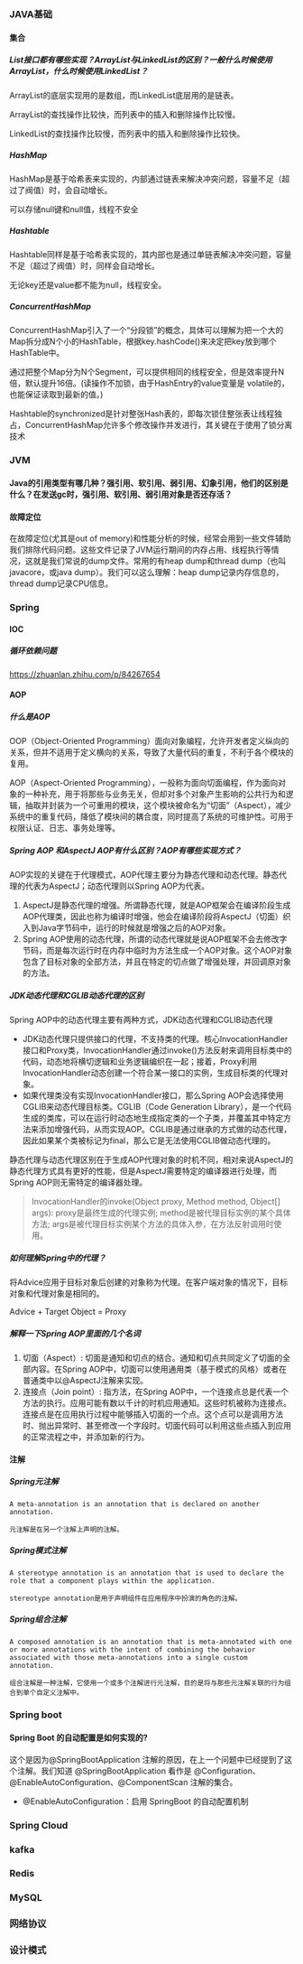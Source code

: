 ### JAVA基础
#### 集合

##### List接口都有哪些实现？ArrayList与LinkedList的区别？一般什么时候使用ArrayList，什么时候使用LinkedList？
ArrayList的底层实现用的是数组，而LinkedList底层用的是链表。

ArrayList的查找操作比较快，而列表中的插入和删除操作比较慢。

LinkedList的查找操作比较慢，而列表中的插入和删除操作比较快。

##### HashMap
HashMap是基于哈希表来实现的，内部通过链表来解决冲突问题，容量不足（超过了阀值）时，会自动增长。

可以存储null键和null值，线程不安全

##### Hashtable
Hashtable同样是基于哈希表实现的，其内部也是通过单链表解决冲突问题，容量不足（超过了阀值）时，同样会自动增长。

无论key还是value都不能为null，线程安全。

##### ConcurrentHashMap
ConcurrentHashMap引入了一个“分段锁”的概念，具体可以理解为把一个大的Map拆分成N个小的HashTable，根据key.hashCode()来决定把key放到哪个HashTable中。

通过把整个Map分为N个Segment，可以提供相同的线程安全，但是效率提升N倍，默认提升16倍。(读操作不加锁，由于HashEntry的value变量是 volatile的，也能保证读取到最新的值。)

Hashtable的synchronized是针对整张Hash表的，即每次锁住整张表让线程独占，ConcurrentHashMap允许多个修改操作并发进行，其关键在于使用了锁分离技术

### JVM
#### Java的引用类型有哪几种？强引用、软引用、弱引用、幻象引用，他们的区别是什么？在发送gc时，强引用、软引用、弱引用对象是否还存活？

#### 故障定位
在故障定位(尤其是out of memory)和性能分析的时候，经常会用到一些文件辅助我们排除代码问题。这些文件记录了JVM运行期间的内存占用、线程执行等情况，这就是我们常说的dump文件。常用的有heap dump和thread dump（也叫javacore，或java dump）。我们可以这么理解：heap dump记录内存信息的，thread dump记录CPU信息。

### Spring
#### IOC
##### 循环依赖问题
https://zhuanlan.zhihu.com/p/84267654

#### AOP
##### 什么是AOP
OOP（Object-Oriented Programming）面向对象编程，允许开发者定义纵向的关系，但并不适用于定义横向的关系，导致了大量代码的重复，不利于各个模块的复用。

AOP（Aspect-Oriented Programming），一般称为面向切面编程，作为面向对象的一种补充，用于将那些与业务无关，但却对多个对象产生影响的公共行为和逻辑，抽取并封装为一个可重用的模块，这个模块被命名为“切面”（Aspect），减少系统中的重复代码，降低了模块间的耦合度，同时提高了系统的可维护性。可用于权限认证、日志、事务处理等。

##### Spring AOP 和AspectJ AOP有什么区别？AOP有哪些实现方式？
AOP实现的关键在于代理模式，AOP代理主要分为静态代理和动态代理。静态代理的代表为AspectJ；动态代理则以Spring AOP为代表。

1. AspectJ是静态代理的增强。所谓静态代理，就是AOP框架会在编译阶段生成AOP代理类，因此也称为编译时增强，他会在编译阶段将AspectJ（切面）织入到Java字节码中，运行的时候就是增强之后的AOP对象。
2. Spring AOP使用的动态代理，所谓的动态代理就是说AOP框架不会去修改字节码，而是每次运行时在内存中临时为方法生成一个AOP对象。这个AOP对象包含了目标对象的全部方法，并且在特定的切点做了增强处理，并回调原对象的方法。

##### JDK动态代理和CGLIB动态代理的区别
Spring AOP中的动态代理主要有两种方式，JDK动态代理和CGLIB动态代理

- JDK动态代理只提供接口的代理，不支持类的代理。核心InvocationHandler接口和Proxy类，InvocationHandler通过invoke()方法反射来调用目标类中的代码，动态地将横切逻辑和业务逻辑编织在一起；接着，Proxy利用InvocationHandler动态创建一个符合某一接口的实例，生成目标类的代理对象。
- 如果代理类没有实现InvocationHandler接口，那么Spring AOP会选择使用CGLIB来动态代理目标类。CGLIB（Code Generation Library），是一个代码生成的类库，可以在运行时动态地生成指定类的一个子类，并覆盖其中特定方法来添加增强代码，从而实现AOP。CGLIB是通过继承的方式做的动态代理，因此如果某个类被标记为final，那么它是无法使用CGLIB做动态代理的。

静态代理与动态代理区别在于生成AOP代理对象的时机不同，相对来说AspectJ的静态代理方式具有更好的性能，但是AspectJ需要特定的编译器进行处理，而Spring AOP则无需特定的编译器处理。

> InvocationHandler的invoke(Object proxy, Method method, Object[] args): proxy是最终生成的代理实例; method是被代理目标实例的某个具体方法; args是被代理目标实例某个方法的具体入参，在方法反射调用时使用。

##### 如何理解Spring中的代理？
将Advice应用于目标对象后创建的对象称为代理。在客户端对象的情况下，目标对象和代理对象是相同的。

Advice + Target Object = Proxy

##### 解释一下Spring AOP里面的几个名词
1. 切面（Aspect）: 切面是通知和切点的结合。通知和切点共同定义了切面的全部内容。在Spring AOP中，切面可以使用通用类（基于模式的风格）或者在普通类中以@AspectJ注解来实现。
2. 连接点（Join point）: 指方法，在Spring AOP中，一个连接点总是代表一个方法的执行。应用可能有数以千计的时机应用通知。这些时机被称为连接点。连接点是在应用执行过程中能够插入切面的一个点。这个点可以是调用方法时、抛出异常时、甚至修改一个字段时。切面代码可以利用这些点插入到应用的正常流程之中，并添加新的行为。

#### 注解
##### Spring元注解
```
A meta-annotation is an annotation that is declared on another annotation.

元注解是在另一个注解上声明的注解。
```

##### Spring模式注解
```
A stereotype annotation is an annotation that is used to declare the role that a component plays within the application.

stereotype annotation是用于声明组件在应用程序中扮演的角色的注解。
```

##### Spring组合注解
```
A composed annotation is an annotation that is meta-annotated with one or more annotations with the intent of combining the behavior associated with those meta-annotations into a single custom annotation.

组合注解是一种注解，它使用一个或多个注解进行元注解，目的是将与那些元注解关联的行为组合到单个自定义注解中。
```

### Spring boot
#### Spring Boot 的自动配置是如何实现的?
这个是因为@SpringBootApplication 注解的原因，在上一个问题中已经提到了这个注解。我们知道 @SpringBootApplication 看作是 @Configuration、@EnableAutoConfiguration、@ComponentScan 注解的集合。

- @EnableAutoConfiguration：启用 SpringBoot 的自动配置机制

### Spring Cloud

### kafka

### Redis

### MySQL

### 网络协议

### 设计模式
